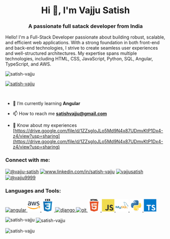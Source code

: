 <h1 align="center">Hi 👋, I'm Vajju Satish</h1>
<h3 align="center">A passionate full satack developer from India</h3>
<p>Hello! I'm a Full-Stack Developer passionate about building robust, scalable, and efficient web applications. With a strong foundation in both front-end and back-end technologies, I strive to create seamless user experiences and well-structured architectures. My expertise spans multiple technologies, including HTML, CSS, JavaScript, Python, SQL, Angular, TypeScript, and AWS.</p>

<p align="left"> <img src="https://komarev.com/ghpvc/?username=satish-vajju&label=Profile%20views&color=0e75b6&style=flat" alt="satish-vajju" /> </p>

<p align="left"> <a href="https://github.com/ryo-ma/github-profile-trophy"><img src="https://github-profile-trophy.vercel.app/?username=satish-vajju" alt="satish-vajju" /></a> </p>

<p align="left"> <a href="https://twitter.com/" target="blank"><img src="https://img.shields.io/twitter/follow/?logo=twitter&style=for-the-badge" alt="" /></a> </p>

- 🌱 I’m currently learning **Angular**

- 📫 How to reach me **satishvajju@gmail.com**

- 📄 Know about my experiences [https://drive.google.com/file/d/1ZZsgIoJLo5Md9N4x87UDmvKtP1Dx4-z4/view?usp=sharing](https://drive.google.com/file/d/1ZZsgIoJLo5Md9N4x87UDmvKtP1Dx4-z4/view?usp=sharing)

<h3 align="left">Connect with me:</h3>
<p align="left">
<a href="https://codepen.io/@vajju-satish" target="blank"><img align="center" src="https://raw.githubusercontent.com/rahuldkjain/github-profile-readme-generator/master/src/images/icons/Social/codepen.svg" alt="@vajju-satish" height="30" width="40" /></a>
<a href="https://linkedin.com/in/www.linkedin.com/in/satish-vajju" target="blank"><img align="center" src="https://raw.githubusercontent.com/rahuldkjain/github-profile-readme-generator/master/src/images/icons/Social/linked-in-alt.svg" alt="www.linkedin.com/in/satish-vajju" height="30" width="40" /></a>
<a href="https://kaggle.com/vajjusatish" target="blank"><img align="center" src="https://raw.githubusercontent.com/rahuldkjain/github-profile-readme-generator/master/src/images/icons/Social/kaggle.svg" alt="vajjusatish" height="30" width="40" /></a>
<a href="https://www.hackerrank.com/@vajju9999" target="blank"><img align="center" src="https://raw.githubusercontent.com/rahuldkjain/github-profile-readme-generator/master/src/images/icons/Social/hackerrank.svg" alt="@vajju9999" height="30" width="40" /></a>
</p>

<h3 align="left">Languages and Tools:</h3>
<p align="left"> <a href="https://angular.io" target="_blank" rel="noreferrer"> <img src="https://angular.io/assets/images/logos/angular/angular.svg" alt="angular" width="40" height="40"/> </a> <a href="https://aws.amazon.com" target="_blank" rel="noreferrer"> <img src="https://raw.githubusercontent.com/devicons/devicon/master/icons/amazonwebservices/amazonwebservices-original-wordmark.svg" alt="aws" width="40" height="40"/> </a> <a href="https://www.w3schools.com/css/" target="_blank" rel="noreferrer"> <img src="https://raw.githubusercontent.com/devicons/devicon/master/icons/css3/css3-original-wordmark.svg" alt="css3" width="40" height="40"/> </a> <a href="https://www.djangoproject.com/" target="_blank" rel="noreferrer"> <img src="https://cdn.worldvectorlogo.com/logos/django.svg" alt="django" width="40" height="40"/> </a> <a href="https://git-scm.com/" target="_blank" rel="noreferrer"> <img src="https://www.vectorlogo.zone/logos/git-scm/git-scm-icon.svg" alt="git" width="40" height="40"/> </a> <a href="https://www.w3.org/html/" target="_blank" rel="noreferrer"> <img src="https://raw.githubusercontent.com/devicons/devicon/master/icons/html5/html5-original-wordmark.svg" alt="html5" width="40" height="40"/> </a> <a href="https://developer.mozilla.org/en-US/docs/Web/JavaScript" target="_blank" rel="noreferrer"> <img src="https://raw.githubusercontent.com/devicons/devicon/master/icons/javascript/javascript-original.svg" alt="javascript" width="40" height="40"/> </a> <a href="https://www.mysql.com/" target="_blank" rel="noreferrer"> <img src="https://raw.githubusercontent.com/devicons/devicon/master/icons/mysql/mysql-original-wordmark.svg" alt="mysql" width="40" height="40"/> </a> <a href="https://www.python.org" target="_blank" rel="noreferrer"> <img src="https://raw.githubusercontent.com/devicons/devicon/master/icons/python/python-original.svg" alt="python" width="40" height="40"/> </a> <a href="https://www.typescriptlang.org/" target="_blank" rel="noreferrer"> <img src="https://raw.githubusercontent.com/devicons/devicon/master/icons/typescript/typescript-original.svg" alt="typescript" width="40" height="40"/> </a> </p>

<p><img align="left" src="https://github-readme-stats.vercel.app/api/top-langs?username=satish-vajju&show_icons=true&locale=en&layout=compact" alt="satish-vajju" /></p>

<p>&nbsp;<img align="center" src="https://github-readme-stats.vercel.app/api?username=satish-vajju&show_icons=true&locale=en" alt="satish-vajju" /></p>

<p><img align="center" src="https://github-readme-streak-stats.herokuapp.com/?user=satish-vajju&" alt="satish-vajju" /></p>

